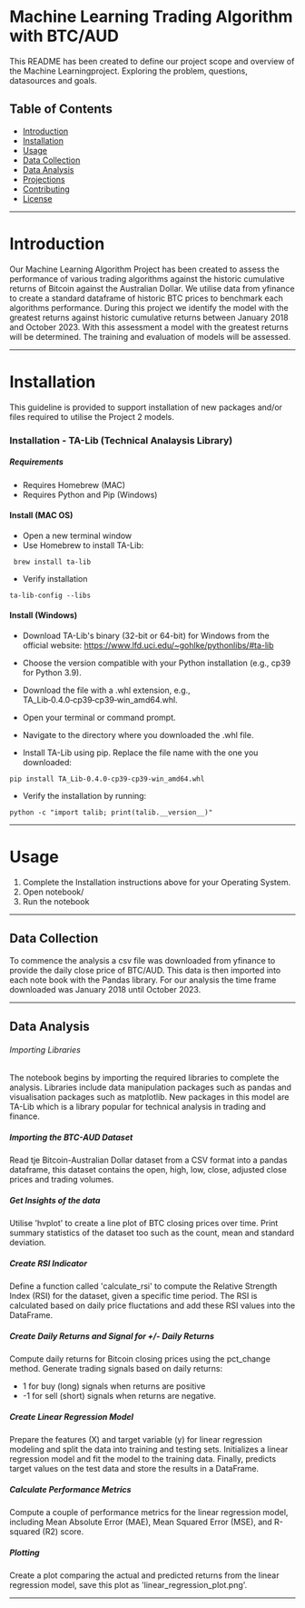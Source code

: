 # Machine Learning Trading Algorithm with BTC/AUD

This README has been created to define our project scope and overview of the Machine Learningproject. Exploring the problem, questions, datasources and goals. 

## Table of Contents
- [Introduction](#introduction)
- [Installation](#installation)
- [Usage](#usage)
- [Data Collection](#data-collection)
- [Data Analysis](#data-analysis)
- [Projections](#projections)
- [Contributing](#contributing)
- [License](#license)

 ___ 
# Introduction

Our Machine Learning Algorithm Project has been created to assess the performance of various trading algorithms against the historic cumulative returns of Bitcoin against the Australian Dollar. We utilise data from yfinance to create a standard dataframe of historic BTC prices to benchmark each algorithms performance. During this project we identify the model with the greatest returns against historic cumulative returns between January 2018 and October 2023. With this assessment a model with the greatest returns will be determined. The training and evaluation of models will be assessed. 

___
# Installation
This guideline is provided to support installation of new packages and/or files required to utilise the Project 2 models. 
### Installation - TA-Lib (Technical Analaysis Library)
##### Requirements
* Requires Homebrew (MAC)
* Requires Python and Pip (Windows)

#### Install (MAC OS)
 * Open a new terminal window
 * Use Homebrew to install TA-Lib:

```shell 
 brew install ta-lib
```

* Verify installation

```shell
ta-lib-config --libs
```

#### Install (Windows)
* Download TA-Lib's binary (32-bit or 64-bit) for Windows from the official website: https://www.lfd.uci.edu/~gohlke/pythonlibs/#ta-lib
* Choose the version compatible with your Python installation (e.g., cp39 for Python 3.9).
* Download the file with a .whl extension, e.g., TA_Lib‑0.4.0‑cp39‑cp39‑win_amd64.whl.
* Open your terminal or command prompt.

* Navigate to the directory where you downloaded the .whl file.

* Install TA-Lib using pip. Replace the file name with the one you downloaded:

```shell
pip install TA_Lib-0.4.0-cp39-cp39-win_amd64.whl
```
* Verify the installation by running:

```shell
python -c "import talib; print(talib.__version__)"
```

___
# Usage

1. Complete the Installation instructions above for your Operating System.
2. Open notebook/
3. Run the notebook
   
___
## Data Collection
To commence the analysis a csv file was downloaded from yfinance to provide the daily close price of BTC/AUD. This data is then imported into each note book with the Pandas library. For our analysis the time frame downloaded was January 2018 until October 2023. 

___
## Data Analysis
###### Importing Libraries
The notebook begins by importing the required libraries to complete the analysis. Libraries include data manipulation packages such as pandas and visualisation packages such as matplotlib. New packages in this model are TA-Lib which is a library popular for technical analysis in trading and finance. 

##### Importing the BTC-AUD Dataset
Read tje Bitcoin-Australian Dollar dataset from a CSV format into a pandas dataframe, this dataset contains the open, high, low, close, adjusted close prices and trading volumes. 

##### Get Insights of the data
Utilise 'hvplot' to create a line plot of BTC closing prices over time. Print summary statistics of the dataset too such as the count, mean and standard deviation. 

##### Create RSI Indicator
Define a function called 'calculate_rsi' to compute the Relative Strength Index (RSI) for the dataset, given a specific time period. The RSI is calculated based on daily price fluctations and add these RSI values into the DataFrame.

##### Create Daily Returns and Signal for +/- Daily Returns
Compute daily returns for Bitcoin closing prices using the pct_change method. Generate trading signals based on daily returns: 
* 1 for buy (long) signals when returns are positive
* -1 for sell (short) signals when returns are negative.

##### Create Linear Regression Model
Prepare the features (X) and target variable (y) for linear regression modeling and split the data into training and testing sets.
Initializes a linear regression model and fit the model to the training data. Finally, predicts target values on the test data and store the results in a DataFrame.

##### Calculate Performance Metrics
Compute a couple of performance metrics for the linear regression model, including Mean Absolute Error (MAE), Mean Squared Error (MSE), and R-squared (R2) score.

##### Plotting
Create a plot comparing the actual and predicted returns from the linear regression model, save this plot as 'linear_regression_plot.png'.
___

